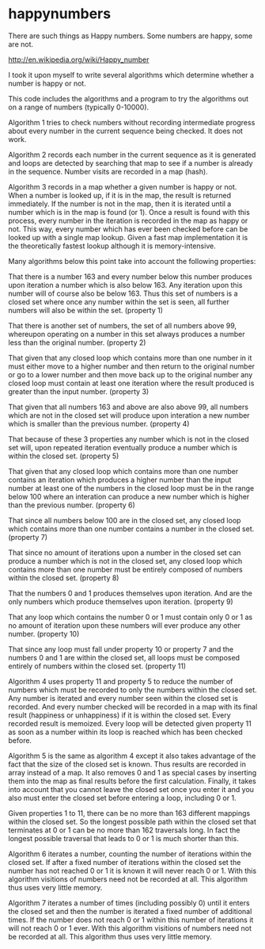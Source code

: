 happynumbers
============

There are such things as Happy numbers. Some numbers are happy, some are not.

http://en.wikipedia.org/wiki/Happy_number

I took it upon myself to write several algorithms which determine whether a number is happy or not.

This code includes the algorithms and a program to try the algorithms out on a range of numbers (typically 0-10000).

Algorithm 1 tries to check numbers without recording intermediate progress about every number in the current sequence being checked. It does not work.

Algorithm 2 records each number in the current sequence as it is generated and loops are detected by searching that map to see if a number is already in the sequence. Number visits are recorded in a map (hash).

Algorithm 3 records in a map whether a given number is happy or not. When a number is looked up, if it is in the map, the result is returned immediately. If the number is not in the map, then it is iterated until a number which is in the map is found (or 1). Once a result is found with this process, every number in the iteration is recorded in the map as happy or not. This way, every number which has ever been checked before can be looked up with a single map lookup. Given a fast map implementation it is the theoretically fastest lookup although it is memory-intensive.

Many algorithms below this point take into account the following properties:

That there is a number 163 and every number below this number produces upon iteration a number which is also below 163. Any iteration upon this number will of course also be below 163. Thus this set of numbers is a closed set where once any number within the set is seen, all further numbers will also be within the set. (property 1)

That there is another set of numbers, the set of all numbers above 99, whereupon operating on a number in this set always produces a number less than the original number. (property 2)

That given that any closed loop which contains more than one number in it must  either move to a higher number and then return to the original number or go to a lower number and then move back up to the original number any closed loop must contain at least one iteration where the result produced is greater than the input number. (property 3)

That given that all numbers 163 and above are also above 99, all numbers which are not in the closed set will produce upon interation a new number which is smaller than the previous number. (property 4)

That because of these 3 properties any number which is not in the closed set will, upon repeated iteration eventually produce a number which is within the closed set. (property 5)

That given that any closed loop which contains more than one number contains an iteration which produces a higher number than the input number at least one of the numbers in the closed loop must be in the range below 100 where an interation can produce a new number which is higher than the previous number. (property 6)

That since all numbers below 100 are in the closed set, any closed loop which contains more than one number contains a number in the closed set. (property 7)

That since no amount of iterations upon a number in the closed set can produce a number which is not in the closed set, any closed loop which contains more than one number must be entirely composed of numbers within the closed set. (property 8)

That the numbers 0 and 1 produces themselves upon iteration. And are the only numbers which produce themselves upon iteration. (property 9)

That any loop which contains the number 0 or 1 must contain only 0 or 1 as no amount of iteration upon these numbers will ever produce any other number. (property 10)

That since any loop must fall under property 10 or property 7 and the numbers 0 and 1 are within the closed set, all loops must be composed entirely of numbers within the closed set. (property 11)

Algorithm 4 uses property 11 and property 5 to reduce the number of numbers which must be recorded to only the numbers within the closed set. Any number is iterated and every number seen within the closed set is recorded. And every number checked will be recorded in a map with its final result (happiness or unhappiness) if it is within the closed set. Every recorded result is memoized. Every loop will be detected given property 11 as soon as a number within its loop is reached which has been checked before.

Algorithm 5 is the same as algorithm 4 except it also takes advantage of the fact that the size of the closed set is known. Thus results are recorded in array instead of a map. It also removes 0 and 1 as special cases by inserting them into the map as final results before the first calculation. Finally, it takes into account that you cannot leave the closed set once you enter it and you also must enter the closed set before entering a loop, including 0 or 1.

Given properties 1 to 11, there can be no more than 163 different mappings within the closed set. So the longest possible path within the closed set that terminates at 0 or 1 can be no more than 162 traversals long. In fact the longest possible traversal that leads to 0 or 1 is much shorter than this.

Algorithm 6 iterates a number, counting the number of iterations within the closed set. If after a fixed number of iterations within the closed set the number has not reached 0 or 1 it is known it will never reach 0 or 1. With this algorithm visitions of numbers need not be recorded at all. This algorithm thus uses very little memory.

Algorithm 7 iterates a number of times (including possibly 0) until it enters the closed set and then the number is iterated a fixed number of additional times. If the number does not reach 0 or 1 within this number of iterations it will not reach 0 or 1 ever. With this algorithm visitions of numbers need not be recorded at all. This algorithm thus uses very little memory.
